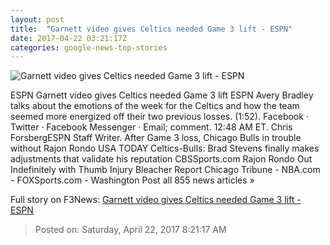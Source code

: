 ```yaml
---
layout: post
title:  "Garnett video gives Celtics needed Game 3 lift - ESPN"
date: 2017-04-22 03:21:17Z
categories: google-news-top-stories
---
```


![Garnett video gives Celtics needed Game 3 lift - ESPN](http://a.espncdn.com/combiner/i?img=%2Fphoto%2F2017%2F0416%2Fr200339_1296x729_16%2D9.jpg)

ESPN Garnett video gives Celtics needed Game 3 lift ESPN Avery Bradley talks about the emotions of the week for the Celtics and how the team seemed more energized off their two previous losses. (1:52). Facebook · Twitter · Facebook Messenger · Email; comment. 12:48 AM ET. Chris ForsbergESPN Staff Writer. After Game 3 loss, Chicago Bulls in trouble without Rajon Rondo USA TODAY Celtics-Bulls: Brad Stevens finally makes adjustments that validate his reputation CBSSports.com Rajon Rondo Out Indefinitely with Thumb Injury Bleacher Report Chicago Tribune - NBA.com - FOXSports.com - Washington Post all 855 news articles »


Full story on F3News: [Garnett video gives Celtics needed Game 3 lift - ESPN](http://www.f3nws.com/n/WyrsqD)

> Posted on: Saturday, April 22, 2017 8:21:17 AM
